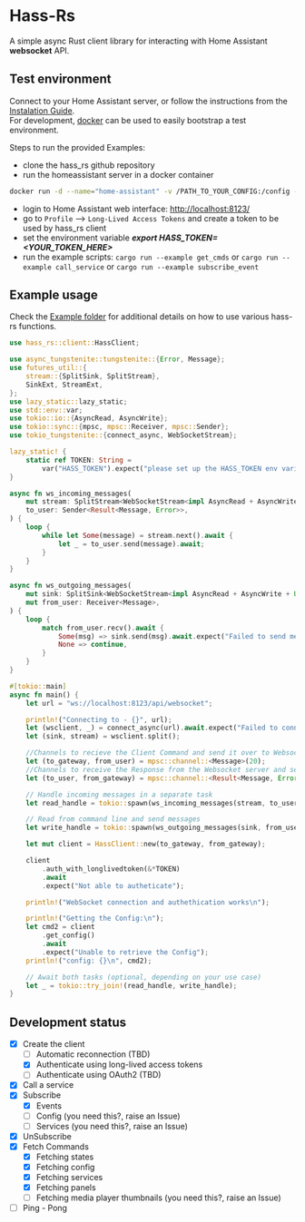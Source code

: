 # Hass-Rs

A simple async Rust client library for interacting with Home Assistant **websocket** API.

## Test environment

Connect to your Home Assistant server, or follow the instructions from the [Instalation Guide](https://www.home-assistant.io/installation/).  
For development, [docker](https://www.home-assistant.io/installation/linux#install-home-assistant-container) can be used to easily bootstrap a test environment.

Steps to run the provided Examples:

* clone the hass_rs github repository
* run the homeassistant server in a docker container

```bash
docker run -d --name="home-assistant" -v /PATH_TO_YOUR_CONFIG:/config -v /etc/localtime:/etc/localtime:ro --net=host homeassistant/home-assistant:stable
```

* login to Home Assistant web interface: <http://localhost:8123/>
* go to `Profile` --> `Long-Lived Access Tokens` and create a token to be used by hass_rs client
* set the environment variable ***export HASS_TOKEN=<YOUR_TOKEN_HERE>***
* run the example scripts: `cargo run --example get_cmds` or `cargo run --example call_service` or `cargo run --example subscribe_event`

## Example usage

Check the [Example folder](https://github.com/danrusei/hass-rs/tree/master/examples) for additional details on how to use various hass-rs functions.

```rust
use hass_rs::client::HassClient;

use async_tungstenite::tungstenite::{Error, Message};
use futures_util::{
    stream::{SplitSink, SplitStream},
    SinkExt, StreamExt,
};
use lazy_static::lazy_static;
use std::env::var;
use tokio::io::{AsyncRead, AsyncWrite};
use tokio::sync::{mpsc, mpsc::Receiver, mpsc::Sender};
use tokio_tungstenite::{connect_async, WebSocketStream};

lazy_static! {
    static ref TOKEN: String =
        var("HASS_TOKEN").expect("please set up the HASS_TOKEN env variable before running this");
}

async fn ws_incoming_messages(
    mut stream: SplitStream<WebSocketStream<impl AsyncRead + AsyncWrite + Unpin>>,
    to_user: Sender<Result<Message, Error>>,
) {
    loop {
        while let Some(message) = stream.next().await {
            let _ = to_user.send(message).await;
        }
    }
}

async fn ws_outgoing_messages(
    mut sink: SplitSink<WebSocketStream<impl AsyncRead + AsyncWrite + Unpin>, Message>,
    mut from_user: Receiver<Message>,
) {
    loop {
        match from_user.recv().await {
            Some(msg) => sink.send(msg).await.expect("Failed to send message"),
            None => continue,
        }
    }
}

#[tokio::main]
async fn main() {
    let url = "ws://localhost:8123/api/websocket";

    println!("Connecting to - {}", url);
    let (wsclient, _) = connect_async(url).await.expect("Failed to connect");
    let (sink, stream) = wsclient.split();

    //Channels to recieve the Client Command and send it over to Websocket server
    let (to_gateway, from_user) = mpsc::channel::<Message>(20);
    //Channels to receive the Response from the Websocket server and send it over to Client
    let (to_user, from_gateway) = mpsc::channel::<Result<Message, Error>>(20);

    // Handle incoming messages in a separate task
    let read_handle = tokio::spawn(ws_incoming_messages(stream, to_user));

    // Read from command line and send messages
    let write_handle = tokio::spawn(ws_outgoing_messages(sink, from_user));

    let mut client = HassClient::new(to_gateway, from_gateway);

    client
        .auth_with_longlivedtoken(&*TOKEN)
        .await
        .expect("Not able to autheticate");

    println!("WebSocket connection and authethication works\n");

    println!("Getting the Config:\n");
    let cmd2 = client
        .get_config()
        .await
        .expect("Unable to retrieve the Config");
    println!("config: {}\n", cmd2);

    // Await both tasks (optional, depending on your use case)
    let _ = tokio::try_join!(read_handle, write_handle);
}
```

## Development status

* [x] Create the client
  * [ ] Automatic reconnection (TBD)
  * [x] Authenticate using long-lived access tokens
  * [ ] Authenticate using OAuth2 (TBD)
* [x] Call a service
* [x] Subscribe
  * [x] Events
  * [ ] Config (you need this?, raise an Issue)
  * [ ] Services (you need this?, raise an Issue)
* [x] UnSubscribe
* [x] Fetch Commands
  * [x] Fetching states
  * [x] Fetching config
  * [x] Fetching services
  * [x] Fetching panels
  * [ ] Fetching media player thumbnails (you need this?, raise an Issue)
* [ ] Ping - Pong
